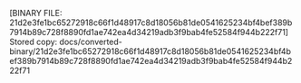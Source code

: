 [BINARY FILE: 21d2e3fe1bc65272918c66f1d48917c8d18056b81de0541625234bf4bef389b7914b89c728f8890fd1ae742ea4d34219adb3f9bab4fe52584f944b222f71]
Stored copy: docs/converted-binary/21d2e3fe1bc65272918c66f1d48917c8d18056b81de0541625234bf4bef389b7914b89c728f8890fd1ae742ea4d34219adb3f9bab4fe52584f944b222f71
